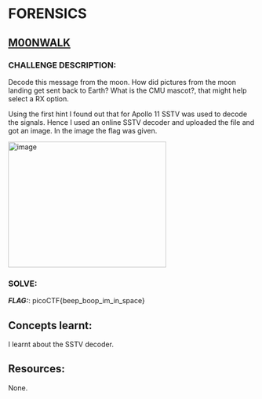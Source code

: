 # **FORENSICS**
## **<ins>M00NWALK</ins>**
### CHALLENGE DESCRIPTION: 
Decode this message from the moon.
How did pictures from the moon landing get sent back to Earth?
What is the CMU mascot?, that might help select a RX option.

Using the first hint I found out that for Apollo 11 SSTV was used to decode the signals.
Hence I used an online SSTV decoder and uploaded the file and got an image.
In the image the flag was given.

<img width="322" height="256" alt="image" src="https://github.com/user-attachments/assets/7b55a13a-1d68-4f36-954c-360fef597980" />

### SOLVE: 
***FLAG:***: picoCTF{beep_boop_im_in_space}

## Concepts learnt:
I learnt about the SSTV decoder.

## Resources:
None.
